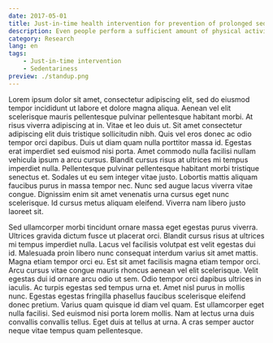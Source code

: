 ```yaml
---
date: 2017-05-01
title: Just-in-time health intervention for prevention of prolonged sedentary behavior
description: Even people perform a sufficient amount of physical activities, uninterrupted sedentary behavior would cause increased waist circumference. This work explores how to provide Just-in-Time support for prevention of prolonged sedentary behavior, including (1) when to deliver JIT support, and (2) how to tailor contents of the support.
category: Research
lang: en
tags:
    - Just-in-time intervention
    - Sedentariness
preview: ./standup.png
---
```

Lorem ipsum dolor sit amet, consectetur adipiscing elit, sed do eiusmod tempor incididunt ut labore et dolore magna aliqua. Aenean vel elit scelerisque mauris pellentesque pulvinar pellentesque habitant morbi. At risus viverra adipiscing at in. Vitae et leo duis ut. Sit amet consectetur adipiscing elit duis tristique sollicitudin nibh. Quis vel eros donec ac odio tempor orci dapibus. Duis ut diam quam nulla porttitor massa id. Egestas erat imperdiet sed euismod nisi porta. Amet commodo nulla facilisi nullam vehicula ipsum a arcu cursus. Blandit cursus risus at ultrices mi tempus imperdiet nulla. Pellentesque pulvinar pellentesque habitant morbi tristique senectus et. Sodales ut eu sem integer vitae justo. Lobortis mattis aliquam faucibus purus in massa tempor nec. Nunc sed augue lacus viverra vitae congue. Dignissim enim sit amet venenatis urna cursus eget nunc scelerisque. Id cursus metus aliquam eleifend. Viverra nam libero justo laoreet sit.

Sed ullamcorper morbi tincidunt ornare massa eget egestas purus viverra. Ultrices gravida dictum fusce ut placerat orci. Blandit cursus risus at ultrices mi tempus imperdiet nulla. Lacus vel facilisis volutpat est velit egestas dui id. Malesuada proin libero nunc consequat interdum varius sit amet mattis. Magna etiam tempor orci eu. Est sit amet facilisis magna etiam tempor orci. Arcu cursus vitae congue mauris rhoncus aenean vel elit scelerisque. Velit egestas dui id ornare arcu odio ut sem. Odio tempor orci dapibus ultrices in iaculis. Ac turpis egestas sed tempus urna et. Amet nisl purus in mollis nunc. Egestas egestas fringilla phasellus faucibus scelerisque eleifend donec pretium. Varius quam quisque id diam vel quam. Est ullamcorper eget nulla facilisi. Sed euismod nisi porta lorem mollis. Nam at lectus urna duis convallis convallis tellus. Eget duis at tellus at urna. A cras semper auctor neque vitae tempus quam pellentesque.